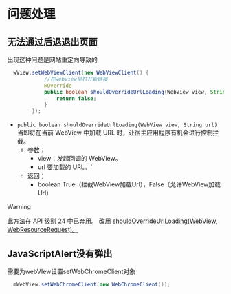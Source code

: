 # 问题处理

## 无法通过后退退出页面

出现这种问题是网站重定向导致的

```java
  wView.setWebViewClient(new WebViewClient() {
            //在webview里打开新链接
            @Override
            public boolean shouldOverrideUrlLoading(WebView view, String url) {
                return false;
            }
        });
```



- `public boolean shouldOverrideUrlLoading(WebView view, String url)` 当即将在当前 WebView 中加载 URL 时，让宿主应用程序有机会进行控制拦截。
  - 参数；
    - view：发起回调的 WebView。
    - url 要加载的 URL。‘
  - 返回；
    - boolean True（拦截WebView加载Url），False（允许WebView加载Url）

> [!WARNING]
>
> 此方法在 API 级别 24 中已弃用。 改用 [shouldOverrideUrlLoading(WebView, WebResourceRequest)。](https://developer.android.google.cn/reference/android/webkit/WebViewClient#shouldOverrideUrlLoading(android.webkit.WebView,%20android.webkit.WebResourceRequest))



## JavaScriptAlert没有弹出

需要为webVIew设置setWebChromeClient对象

```java
  mWebView.setWebChromeClient(new WebChromeClient());
```







